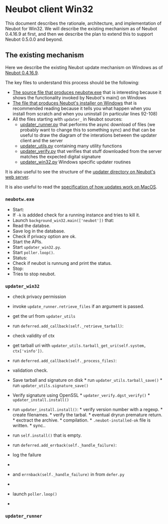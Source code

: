 # Neubot client Win32

This document describes the rationale, architecture, and implementation
of Neubot for Win32. We will describe the existing mechanism as of Neubot
0.4.16.9 at first, and then we describe the plan to extend this to
support Neubot 0.5.0.0 and beyond.

## The existing mechanism

Here we describe the existing Neubot update mechanism on Windows
as of [Neubot 0.4.16.9](https://github.com/neubot/neubot/tree/0.4.16.9).

The key files to understand this process should be the following:

* [The source file that produces neubotw.exe](https://github.com/neubot/neubot_win32/blob/0.4.16.9/Win32/neubotw) that is interesting because it shows the functionality invoked by Neubot's main() on Windows
* [The file that produces Neubot's installer on Windows](https://github.com/neubot/neubot_win32/blob/0.4.16.9/Win32/neubot.nsi.in) that is recommended reading because it tells you what happen when you install from scratch and when you uninstall (in particular lines 92-108)
* All the files starting with `updater_` in Neubot sources:
  * [updater_runner.py](https://github.com/neubot/neubot/blob/0.4.16.9/neubot/updater_runner.py) that performs the async download of files (we probably want to change this to something sync) and that can be useful to draw the diagram of the interations between the updater client and the server
  * [updater_utils.py](https://github.com/neubot/neubot/blob/0.4.16.9/neubot/updater_utils.py) containing many utility functions
  * [updater_verify.py](https://github.com/neubot/neubot/blob/0.4.16.9/neubot/updater_verify.py) that verifies that stuff downloaded from the server matches the expected digital signature
  * [updater_win32.py](https://github.com/neubot/neubot/blob/0.4.16.9/neubot/updater_win32.py) Windows specific updater routines

It is also useful to see the structure of the [updater directory on Neubot's web server](http://releases.neubot.org/updates/win32/).

It is also useful to read the [specification of how updates work on MacOS](https://github.com/neubot/neubot/blob/0.4.16.9/doc/neubot/updater/unix.txt).


### `neubotw.exe`

* Start: 
 * If `-k` is addded check for a running instance and tries to kill it.
 * Launch `background_win32.main(['neubot'])` that:
  * Read the databse.
  * Save log in the database.
  * Check if privacy option are ok.
  * Start the APIs.
  * Start `updater_win32.py`.
  * Start `poller.loop()`.
* Status:
 * Check if neubot is runnung and print the status.
* Stop: 
 * Tries to stop neubot.


### `updater_win32`

* check privacy permission
* invoke `update_runner.retrieve_files` if an argument is passed.
 * get the url from `updater_utils`
 * run `deferred.add_callback(self._retrieve_tarball)`:
  * check validity of ctx
  * get tarball uri with `updater_utils.tarball_get_uri(self.system, ctx['vinfo'])`.
  * run `deferred.add_callback(self._process_files)`:
   * validation check. 
   * Save tarball and signature on disk
    * run `updater_utils.tarball_save()`
    * run `updater_utils.signature_save()`
   * Verify signature using OpenSSL
    * `updater_verify.dgst_verify()`
    * `updater_install.install()`
   * run `updater_install.install()`:
    * verify version number with a regexp.
    * create filenames.
    * verify the tarbal.
    * eventual dryrun premature return.
    * exctract the archive.
    * compilation.
    * `.neubot-installed-ok` file is written.
    * sync..
   * run `self.install()` that is empty.
  * run `deferred.add_errback(self._handle_failure)`:
   * log the failure
  * 
  
 * and `errnback(self._handle_failure)` in from `defer.py`
 * 
* launch `poller.loop()`
* 
### `updater_runner`




